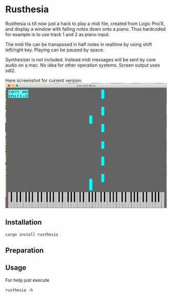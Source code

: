 # Rusthesia

Rusthesia is till now just a hack to play a midi file, created from Logic Pro/X, and display a window with falling notes down onto a piano. Thus hardcoded for example is to use track 1 and 2 as piano input.

The midi file can be transposed in half notes in realtime by using shift left/right key. Playing can be paused by space.

Synthesizer is not included. Instead midi messages will be sent by core audio on a mac. No idea for other operation systems. Screen output uses sdl2.

Here screenshot for current version:
![Screensho](screenshot.png)


## Installation

```
cargo install rusthesia
```

## Preparation



## Usage

For help just execute

```
rusthesia -h
```
